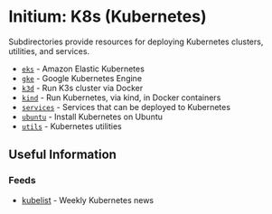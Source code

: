 # Initium: K8s (Kubernetes) 
Subdirectories provide resources for deploying Kubernetes clusters, utilities, and services.

   * [`eks`](eks/README.md) - Amazon Elastic Kubernetes
   * [`gke`](gke/README.md) - Google Kubernetes Engine
   * [`k3d`](k3d/README.md) - Run K3s cluster via Docker
   * [`kind`](kind/README.md) - Run Kubernetes, via kind, in Docker containers
   * [`services`](services/README.md) - Services that can be deployed to Kubernetes 
   * [`ubuntu`](ubuntu/README.md) - Install Kubernetes on Ubuntu
   * [`utils`](utils/README.md) - Kubernetes utilities

  
## Useful Information
### Feeds
   * [kubelist](https://kubelist.com/) - Weekly Kubernetes news